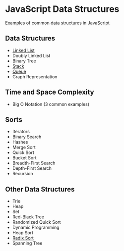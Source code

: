 # JavaScript Data Structures

Examples of common data structures in JavaScript

## Data Structures
+ [Linked List](data-structures/linked-list/linked-list.js)
+ Doubly Linked List
+ Binary Tree
+ [Stack](data-structures/stack/stack.js)
+ [Queue](data-structures/queue/queue.js)
+ Graph Representation

## Time and Space Complexity
+ Big O Notation (3 common examples)

## Sorts
+ Iterators
+ Binary Search
+ Hashes
+ Merge Sort
+ Quick Sort
+ Bucket Sort
+ Breadth-First Search
+ Depth-First Search
+ Recursion

## Other Data Structures
+ Trie
+ Heap
+ Set
+ Red-Black Tree
+ Randomized Quick Sort
+ Dynamic Programming
+ Heap Sort
+ [Radix Sort](data-structures/radix-sort/radix-sort.js)
+ Spanning Tree
